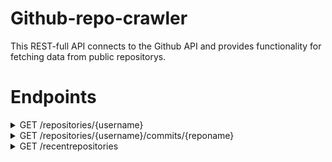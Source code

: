 # Github-repo-crawler

This REST-full API connects to the Github API and provides functionality for fetching data from public repositorys.

# Endpoints

<details><summary>GET /repositories/{username}</summary>
<p>

#### Description:

Returns list of public repositories from user.

#### Parameters:

Content-Type: **application/json**<br/>
path: {username} \*required

##### Example Response Body:

```json
["project1", "project3", "project3"]
```

##### Responses:

200 OK<br/>
400 Bad Request<br/>
404 Not Found

</p>
</details>

<details><summary>GET /repositories/{username}/commits/{reponame}</summary>
<p>

#### Description:

Returns list of up to 20 commits related to the username and name of the repository. Results can be filtered by commit message when passing a search keyword as query parameter.

#### Parameters:

Content-Type: **application/json** <br/>
path: {username} \*required <br/>
path: {reponame} \*required <br/>
query: {search} optional

##### Example Response Body:

```json
[
  {
    "author": {
      "date": "2019-10-08T01:27:22Z",
      "email": "test@gmail.com",
      "name": "test test"
    },
    "comment_count": 0,
    "committer": {
      "date": "2019-10-08T01:27:22Z",
      "email": "test@github.com",
      "name": "GitHub"
    },
    "message": "Merge pull request #110 from test/patch-1\n\nHandle anchors in multiline mode",
    "tree": {
      "sha": "3723ec4f47f5f4fccdd9e53dcdd8b0739f1231f4",
      "url": "https://api.github.com/repos/test/test/git/trees/3723ec4f47f5f4fccdd9e53dcdd8b0739f1231f4"
    },
    "url": "https://api.github.com/repos/test/test/git/commits/41d6eabad7b055a83923150efd5518813831c9a5",
    "verification": {
      "payload": "tree 3723ec4f47f5f4fccdd9e53dcdd8b0739f1231f4\nparent 78bb627792fc8a5253baa9cd9d8160533b16fd85\nparent eab427817c819676cedf2d8998f571a10a8a703e\nauthor Brian Gesiak <test@gmail.com> 1570498042 -0400\ncommitter GitHub <noreply@github.com> 1570498042 -0400\n\nMerge pull request #110 from test/patch-1\n\nHandle anchors in multiline mode",
      "reason": "valid",
      "signature": "-----BEGIN PGP SIGNATURE-----\n\nwsBcBAABCAAQBQJdm+X6CRBK7hj4Ov3rIwAAdHIIAEhvV8HKAECVK+rMApAePuzi\n7HWbOf1EVZ+Tu1jKVI9klEQB5yJBeRng7RhORKM820MUqDkRsnohSjTBVZO/Qk0+\nWGlICe5qEoUVg4DkRX+Gr76qvtE1qkaOD1nE7N6yGnRVcJuilb1cLKMD9p2zoE1N\nWjsngJy2S3HiNwkhtEn/qKtuFFcDYymrlj2aOC3lLLbzUPRmgK1NocrciYu698va\n28Wf5AoYI6Sv7I/ep8SBFrOySiSBTqVyHE4rnVRElTI36MTbSptMAsKAo3CyyfUX\nUWqneG0Vz599zpyjSZOp/znMJE2Nfhtyto0bnXWWBazhWqAaCAdnrg0Ul1K4X80=\n=1Xbc\n-----END PGP SIGNATURE-----\n",
      "verified": true
    }
  }
]
```

##### Responses:

200 OK<br/>
400 Bad Request<br/>
404 Not Found

</p>
</details>

<details><summary>GET /recentrepositories</summary>
<p>

#### Description:

Returns list of the 20 recently requested repositories.

#### Parameters:

Content-Type: **application/json**<br/>

##### Example Response Body:

```json
[
  {
    "id": "172581071",
    "username": "username",
    "name": "repositoryName"
  }
]
```

##### Responses:

200 OK

</p>
</details>
